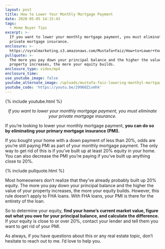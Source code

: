 ```yaml
---
layout: post
title: How to Lower Your Monthly Mortgage Payment
date: 2020-05-05 14:15:43
tags:
  - Home Buyer Tips
excerpt: >-
  If you want to lower your monthly mortgage payment, you must eliminate your
  private mortgage insurance.
enclosure: >-
  https://vyralmarketing.s3.amazonaws.com/Mustafa+Faiz/How+to+Lower+Your+Monthly+Mortgage+Payment.mp4
pullquote: >-
  The more you pay down your principal balance and the higher the value of your
  property increases, the more your equity builds.
enclosure_type: video/mp4
enclosure_time:
use_youtube_image: false
youtube_alternate_image: /uploads/mustafa-faiz-lowering-monthyl-mortgage-youtube.jpg
youtube_code: 'https://youtu.be/29960Zivmhk'
---
```


{% include youtube.html %}

<p style="text-align: center;"><em>If you want to lower your monthly mortgage payment, you must eliminate your private mortgage insurance.</em></p>

If you’re looking to lower your monthly mortgage payment, **you can do so by eliminating your primary mortgage insurance (PMI).**

If you bought your home with a down payment of less than 20%, odds are you’re still paying PMI as part of your monthly mortgage payment. The only way to get rid of this is if you’ve built up at least 20% equity in your home. You can also decrease the PMI you’re paying if you’ve built up anything close to 20%.

{% include pullquote.html %}

Most homeowners don’t realize that they’ve already probably built up 20% equity. The more you pay down your principal balance and the higher the value of your property increases, the more your equity builds. However, this rule doesn’t apply to FHA loans. With FHA loans, your PMI is there for the entirety of the loan.&nbsp;

So to determine your equity, **find your home’s current market value, figure out what you owe for your principal balance, and calculate the difference.** If your equity is close to or over 20%, contact your lender and tell them you want to get rid of your PMI.

As always, if you have questions about this or any real estate topic, don’t hesitate to reach out to me. I’d love to help you.&nbsp;
